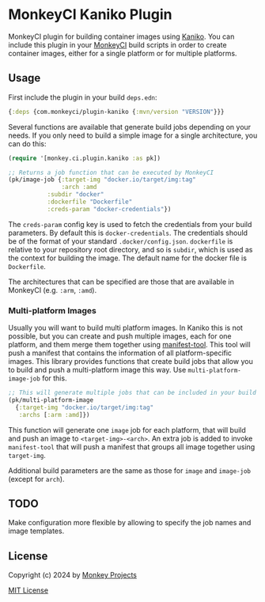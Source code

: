 # MonkeyCI Kaniko Plugin

MonkeyCI plugin for building container images using [Kaniko](https://github.com/GoogleContainerTools/kaniko?tab=readme-ov-file).
You can include this plugin in your [MonkeyCI](https://www.monkeyci.com) build scripts in order to
create container images, either for a single platform or for multiple platforms.

## Usage

First include the plugin in your build `deps.edn`:
```clojure
{:deps {com.monkeyci/plugin-kaniko {:mvn/version "VERSION"}}}
```

Several functions are available that generate build jobs depending on your needs.
If you only need to build a simple image for a single architecture, you can do this:
```clojure
(require '[monkey.ci.plugin.kaniko :as pk])

;; Returns a job function that can be executed by MonkeyCI
(pk/image-job {:target-img "docker.io/target/img:tag"
               :arch :amd
	       :subdir "docker"
	       :dockerfile "Dockerfile"
	       :creds-param "docker-credentials"})
```

The `creds-param` config key is used to fetch the credentials from your build parameters.
By default this is `docker-credentials`.  The credentials should be of the format of your
standard `.docker/config.json`.  `dockerfile` is relative to your repository root directory,
and so is `subdir`, which is used as the context for building the image.  The default name
for the docker file is `Dockerfile`.

The architectures that can be specified are those that are available in MonkeyCI (e.g.
`:arm`, `:amd`).

### Multi-platform Images

Usually you will want to build multi platform images.  In Kaniko this is not possible, but
you can create and push multiple images, each for one platform, and them merge them
together using [manifest-tool](https://github.com/estesp/manifest-tool).  This tool will
push a manifest that contains the information of all platform-specific images.  This library
provides functions that create build jobs that allow you to build and push a multi-platform
image this way.  Use `multi-platform-image-job` for this.

```clojure
;; This will generate multiple jobs that can be included in your build process.
(pk/multi-platform-image
  {:target-img "docker.io/target/img:tag"
   :archs [:arm :amd]})
```

This function will generate one `image` job for each platform, that will build and push
an image to `<target-img>-<arch>`.  An extra job is added to invoke `manifest-tool` that will
push a manifest that groups all image together using `target-img`.

Additional build parameters are the same as those for `image` and `image-job` (except for `arch`).

## TODO

Make configuration more flexible by allowing to specify the job names and image templates.

## License

Copyright (c) 2024 by [Monkey Projects](https://www.monkey-projects.be)

[MIT License](LICENSE)